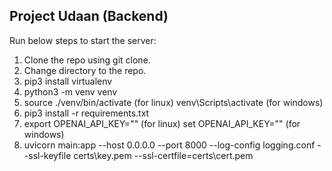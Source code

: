 ## Project Udaan (Backend)

Run below steps to start the server:
1. Clone the repo using git clone.
2. Change directory to the repo.
3. pip3 install virtualenv
4. python3 -m venv venv
5. source ./venv/bin/activate (for linux)
   venv\Scripts\activate (for windows)
6. pip3 install -r requirements.txt
7. export OPENAI_API_KEY="" (for linux)
   set OPENAI_API_KEY="" (for windows)
8. uvicorn main:app --host 0.0.0.0 --port 8000 --log-config logging.conf --ssl-keyfile certs\key.pem --ssl-certfile=certs\cert.pem